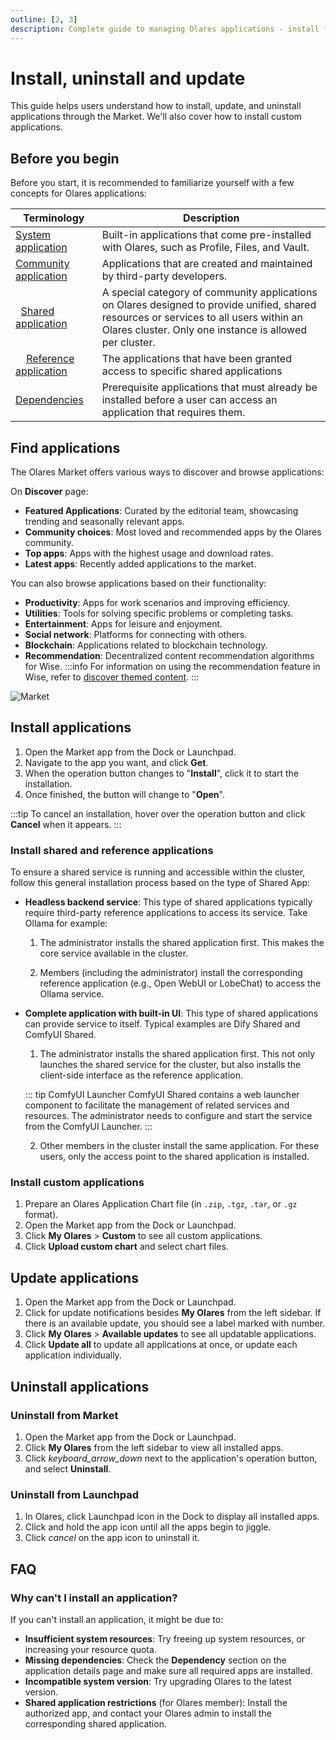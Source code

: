 ```yaml
---
outline: [2, 3]
description: Complete guide to managing Olares applications - install from Market, update system and community apps, handle custom installations, and properly uninstall applications.
---
```


# Install, uninstall and update
This guide helps users understand how to install, update, and uninstall applications through the Market. We'll also cover how to install custom applications.

## Before you begin
Before you start, it is recommended to familiarize yourself with a few concepts for Olares applications:

| Terminology                                                                                          | Description                                                                                                                      |
|------------------------------------------------------------------------------------------------------|----------------------------------------------------------------------------------------------------------------------------------|
| [System application](../concepts/application.md#system-applications)                                 | Built-in applications that come pre-installed with Olares, such as Profile, Files, and Vault.                                    |
| [Community application](../concepts/application.md#community-applications)                           | Applications that are created and maintained by third-party developers.                                                          |
| &nbsp;&nbsp;[Shared application](../concepts/application.md#cluster-scoped-applications)     | A special category of community applications on Olares designed to provide unified, shared resources or services to all users within an Olares cluster. Only one instance is allowed per cluster. |
| &nbsp;&nbsp;&nbsp;&nbsp;[Reference application](../concepts/application.md#reference-applications) | The applications that have been granted access to specific shared applications                                             |
| [Dependencies](../concepts/application.md#dependencies)                                              | Prerequisite applications that must already be installed before a user can access an application that requires them.             |

## Find applications
The Olares Market offers various ways to discover and browse applications:

On **Discover** page:
* **Featured Applications**: Curated by the editorial team, showcasing trending and seasonally relevant apps.
* **Community choices**: Most loved and recommended apps by the Olares community.
* **Top apps**: Apps with the highest usage and download rates.
* **Latest apps**: Recently added applications to the market.

You can also browse applications based on their functionality:
* **Productivity**: Apps for work scenarios and improving efficiency.
* **Utilities**: Tools for solving specific problems or completing tasks.
* **Entertainment**: Apps for leisure and enjoyment.
* **Social network**: Platforms for connecting with others.
* **Blockchain**: Applications related to blockchain technology.
* **Recommendation**: Decentralized content recommendation algorithms for Wise.
    :::info
    For information on using the recommendation feature in Wise, refer to [discover themed content](./recommend).
    :::

![Market](/images/manual/tasks/market-discover.png#bordered)
## Install applications

1. Open the Market app from the Dock or Launchpad.
2. Navigate to the app you want, and click **Get**.
3. When the operation button changes to "**Install**", click it to start the installation.
4. Once finished, the button will change to "**Open**".

:::tip
To cancel an installation, hover over the operation button and click **Cancel** when it appears.
:::

### Install shared and reference applications

To ensure a shared service is running and accessible within the cluster, follow this general installation process based on the type of Shared App:

* **Headless backend service**:
    This type of shared applications typically require third-party reference applications to access its service. Take Ollama for example:
    1. The administrator installs the shared application first. This makes the core service available in the cluster.
    
    2. Members (including the administrator) install the corresponding reference application (e.g., Open WebUI or LobeChat) to access the Ollama service.

* **Complete application with built-in UI**:
    This type of shared applications can provide service to itself. Typical examples are Dify Shared and ComfyUI Shared.
    
    1. The administrator installs the shared application first. This not only launches the shared service for the cluster, but also installs the client-side interface as the reference application.
    
    ::: tip ComfyUI Launcher
    ComfyUI Shared contains a web launcher component to facilitate the management of related services and resources. The administrator needs to configure and start the service from the ComfyUI Launcher.
    :::

    2. Other members in the cluster install the same application. For these users, only the access point to the shared application is installed.

### Install custom applications

1. Prepare an Olares Application Chart file (in `.zip`, `.tgz`, `.tar`, or `.gz` format).
2. Open the Market app from the Dock or Launchpad.
3. Click **My Olares** > **Custom** to see all custom applications.
4. Click **Upload custom chart** and select chart files.

## Update applications
1. Open the Market app from the Dock or Launchpad.
2. Click for update notifications besides **My Olares** from the left sidebar.
    If there is an available update, you should see a label marked with number.
3. Click **My Olares** > **Available updates** to see all updatable applications.
4. Click **Update all** to update all applications at once, or update each application individually.

## Uninstall applications

### Uninstall from Market
1. Open the Market app from the Dock or Launchpad.
2. Click **My Olares** from the left sidebar to view all installed apps.
3. Click <i class="material-symbols-outlined">keyboard_arrow_down</i> next to the application's operation button, and select **Uninstall**.

### Uninstall from Launchpad
1. In Olares, click Launchpad icon in the Dock to display all installed apps.
2. Click and hold the app icon until all the apps begin to jiggle.
3. Click <i class="material-symbols-outlined">cancel</i> on the app icon to uninstall it.


## FAQ

### Why can't I install an application?
If you can't install an application, it might be due to:
* **Insufficient system resources**: Try freeing up system resources, or increasing your resource quota.
* **Missing dependencies**: Check the **Dependency** section on the application details page and make sure all required apps are installed.
* **Incompatible system version**: Try upgrading Olares to the latest version.
* **Shared application restrictions** (for Olares member): Install the authorized app, and contact your Olares admin to install the corresponding shared application.


